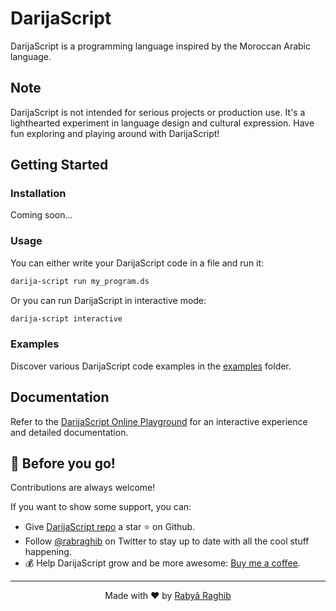 # DarijaScript

DarijaScript is a programming language inspired by the Moroccan Arabic language.

## Note

DarijaScript is not intended for serious projects or production use.
It's a lighthearted experiment in language design and cultural expression.
Have fun exploring and playing around with DarijaScript!

## Getting Started

### Installation

Coming soon...

### Usage

You can either write your DarijaScript code in a file and run it:

```bash
darija-script run my_program.ds
```

Or you can run DarijaScript in interactive mode:

```bash
darija-script interactive
```

### Examples

Discover various DarijaScript code examples in the [examples](examples) folder.

## Documentation

Refer to the [DarijaScript Online Playground](https://darijascript.rabraghib.me) for an interactive experience and detailed documentation.

## 🤗 Before you go!

Contributions are always welcome!

If you want to show some support, you can:

- Give [DarijaScript repo](https://github.com/rabraghib/darija-script) a star ⭐ on Github.
- Follow [@rabraghib](https://twitter.com/rabraghib) on Twitter to stay up to date with all the cool stuff happening.
- 💰 Help DarijaScript grow and be more awesome: [Buy me a coffee](https://www.buymeacoffee.com/rabraghib).

---

<p align="center">Made with ❤️ by <a href="https://www.rabraghib.me">Rabyâ Raghib</a></p>
